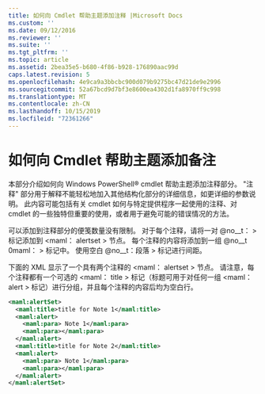 ```yaml
---
title: 如何向 Cmdlet 帮助主题添加注释 |Microsoft Docs
ms.custom: ''
ms.date: 09/12/2016
ms.reviewer: ''
ms.suite: ''
ms.tgt_pltfrm: ''
ms.topic: article
ms.assetid: 2bea35e5-b680-4f86-b928-176890aac99d
caps.latest.revision: 5
ms.openlocfilehash: 4e9ca9a3bbcbc900d079b9275bc47d21de9e2996
ms.sourcegitcommit: 52a67bcd9d7bf3e8600ea4302d1fa8970ff9c998
ms.translationtype: MT
ms.contentlocale: zh-CN
ms.lasthandoff: 10/15/2019
ms.locfileid: "72361266"
---
```

# <a name="how-to-add-notes-to-a-cmdlet-help-topic"></a>如何向 Cmdlet 帮助主题添加备注

本部分介绍如何向 Windows PowerShell® cmdlet 帮助主题添加注释部分。 "注释" 部分用于解释不能轻松地加入其他结构化部分的详细信息，如更详细的参数说明。 此内容可能包括有关 cmdlet 如何与特定提供程序一起使用的注释、对 cmdlet 的一些独特但重要的使用，或者用于避免可能的错误情况的方法。

可以添加到注释部分的便笺数量没有限制。 对于每个注释，请将一对 @no__t： > 标记添加到 \<maml： alertset > 节点。 每个注释的内容将添加到一组 @no__t 0maml： > 标记中。 使用空白 @no__t：段落 > 标记进行间距。

下面的 XML 显示了一个具有两个注释的 \<maml： alertset > 节点。 请注意，每个注释都有一个可选的 \<maml： title > 标记（标题可用于对任何一组 \<maml： alert > 标记）进行分组，并且每个注释的内容后均为空白行。

```xml
<maml:alertSet>
  <maml:title>title for Note 1</maml:title>
  <maml:alert>
    <maml:para> Note 1</maml:para>
    <maml:para></maml:para>
  </maml:alert>
  <maml:title>title for Note 2</maml:title>
  <maml:alert>
    <maml:para> Note 1</maml:para>
    <maml:para></maml:para>
  </maml:alert>
</maml:alertSet>
```




